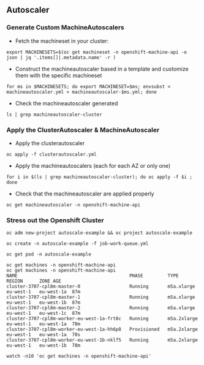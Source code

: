 ## Autoscaler

### Generate Custom MachineAutoscalers

* Fetch the machineset in your cluster:

```
export MACHINESETS=$(oc get machineset -n openshift-machine-api -o json | jq '.items[]|.metadata.name' -r )
```

* Construct the machineautoscaler based in a template and customize them with the specific machineset

```
for ms in $MACHINESETS; do export MACHINESET=$ms; envsubst < machineautoscaler.yml > machineautoscaler-$ms.yml; done
```

* Check the machineautoscaler generated

```
ls | grep machineautoscaler-cluster
```

### Apply the ClusterAutoscaler & MachineAutoscaler

* Apply the clusterautoscaler

```
oc apply -f clusterautoscaler.yml
```

* Apply the machineautoscalers (each for each AZ or only one)

```
for i in $(ls | grep machineautoscaler-cluster); do oc apply -f $i ; done
```

* Check that the machineautoscaler are applied properly

```
oc get machineautoscaler -n openshift-machine-api
```

### Stress out the Openshift Cluster

```
oc adm new-project autoscale-example && oc project autoscale-example
```

```
oc create -n autoscale-example -f job-work-queue.yml
```

```
oc get pod -n autoscale-example
```

```
oc get machines -n openshift-machine-api
oc get machines -n openshift-machine-api
NAME                                         PHASE         TYPE          REGION      ZONE AGE
cluster-3707-cpl8m-master-0                  Running       m5a.xlarge    eu-west-1   eu-west-1a  87m
cluster-3707-cpl8m-master-1                  Running       m5a.xlarge    eu-west-1   eu-west-1b  87m
cluster-3707-cpl8m-master-2                  Running       m5a.xlarge    eu-west-1   eu-west-1c  87m
cluster-3707-cpl8m-worker-eu-west-1a-frt8c   Running       m5a.2xlarge   eu-west-1   eu-west-1a  78m
cluster-3707-cpl8m-worker-eu-west-1a-hh6p8   Provisioned   m5a.2xlarge   eu-west-1   eu-west-1a  70s
cluster-3707-cpl8m-worker-eu-west-1b-nklf5   Running       m5a.2xlarge   eu-west-1   eu-west-1b  78m
```

```
watch -n10 'oc get machines -n openshift-machine-api'
```
